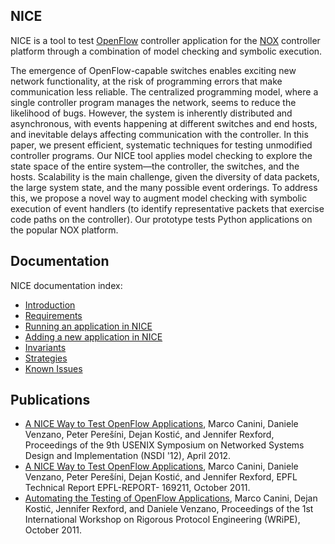 ## NICE ##

NICE is a tool to test [OpenFlow](http://www.openflow.org/) controller application for the [NOX](http://noxrepo.org/) controller platform through a combination of model checking and symbolic execution.

The emergence of OpenFlow-capable switches enables exciting new network functionality, at the risk of programming errors that make communication less reliable. The centralized programming model, where a single controller program manages the network, seems to reduce the likelihood of bugs. However, the system is inherently distributed and asynchronous, with events happening at different switches and end hosts, and inevitable delays affecting communication with the controller. In this paper, we present efficient, systematic techniques for testing unmodified controller programs. Our NICE tool applies model checking to explore the state space of the entire system—the controller, the switches, and the hosts. Scalability is the main challenge, given the diversity of data packets, the large system state, and the many possible event orderings. To address this, we propose a novel way to augment model checking with symbolic execution of event handlers (to identify representative packets that exercise code paths on the controller). Our prototype tests Python applications on the popular NOX platform.



## Documentation ##

NICE documentation index:
  * [Introduction](DocIntroduction.md)
  * [Requirements](DocRequirements.md)
  * [Running an application in NICE](DocRunning.md)
  * [Adding a new application in NICE](DocNewApplication.md)
  * [Invariants](DocInvariants.md)
  * [Strategies](DocStrategies.md)
  * [Known Issues](DocKnownIssues.md)

## Publications ##

  * [A NICE Way to Test OpenFlow Applications](http://infoscience.epfl.ch/record/170618), Marco Canini, Daniele Venzano, Peter Perešíni, Dejan Kostić, and Jennifer Rexford, Proceedings of the 9th USENIX Symposium on Networked Systems Design and Implementation (NSDI '12), April 2012.
  * [A NICE Way to Test OpenFlow Applications](http://infoscience.epfl.ch/record/169211), Marco Canini, Daniele Venzano, Peter Perešíni, Dejan Kostić, and Jennifer Rexford, EPFL Technical Report EPFL-REPORT- 169211, October 2011.
  * [Automating the Testing of OpenFlow Applications](http://infoscience.epfl.ch/record/167777), Marco Canini, Dejan Kostić, Jennifer Rexford, and Daniele Venzano, Proceedings of the 1st International Workshop on Rigorous Protocol Engineering (WRiPE), October 2011.
